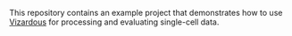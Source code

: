 This repository contains an example project that demonstrates how to use [Vizardous](https://github.com/modsim/vizardous) for processing and evaluating single-cell data.